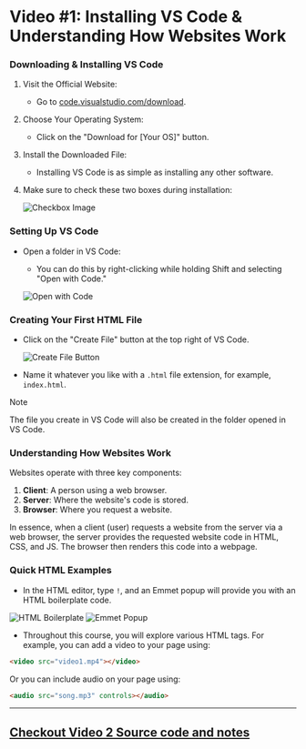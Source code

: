 # Video #1: Installing VS Code & Understanding How Websites Work

### Downloading & Installing VS Code

1. Visit the Official Website:
   - Go to [code.visualstudio.com/download](https://code.visualstudio.com/download).

2. Choose Your Operating System:
   - Click on the "Download for [Your OS]" button.

3. Install the Downloaded File:
   - Installing VS Code is as simple as installing any other software.

4. Make sure to check these two boxes during installation:

   ![Checkbox Image](https://github.com/itxpp/Sigma-Web-Dev-Course/assets/83062406/7750662f-6195-431b-aa73-344721263dfa)

### Setting Up VS Code

- Open a folder in VS Code:
  - You can do this by right-clicking while holding Shift and selecting "Open with Code."

  ![Open with Code](https://github.com/itxpp/Sigma-Web-Dev-Course/assets/83062406/b1a13deb-afa9-4398-a49e-df6957091562)
  
### Creating Your First HTML File

- Click on the "Create File" button at the top right of VS Code.

  ![Create File Button](https://github.com/itxpp/Sigma-Web-Dev-Course/assets/83062406/0c52da94-401b-4f4e-90fa-aa3ae4100207)

- Name it whatever you like with a `.html` file extension, for example, `index.html`.

> [!NOTE]  
> The file you create in VS Code will also be created in the folder opened in VS Code.

### Understanding How Websites Work

Websites operate with three key components:

1. **Client**: A person using a web browser.
2. **Server**: Where the website's code is stored.
3. **Browser**: Where you request a website.

In essence, when a client (user) requests a website from the server via a web browser, the server provides the requested website code in HTML, CSS, and JS. The browser then renders this code into a webpage.

### Quick HTML Examples

- In the HTML editor, type `!`, and an Emmet popup will provide you with an HTML boilerplate code.

![HTML Boilerplate](https://github.com/itxpp/Sigma-Web-Dev-Course/assets/83062406/98c0b100-74d8-42fc-baf9-e11921715e1e)
![Emmet Popup](https://github.com/itxpp/Sigma-Web-Dev-Course/assets/83062406/627ef318-259b-413d-809c-930d99bc7897)

- Throughout this course, you will explore various HTML tags. For example, you can add a video to your page using:

```html
<video src="video1.mp4"></video>
```

Or you can include audio on your page using:

```html
<audio src="song.mp3" controls></audio>
```
<hr>

## [Checkout Video 2 Source code and notes](https://github.com/CodeWithHarry/Sigma-Web-Dev-Course/tree/main/Video%202)
